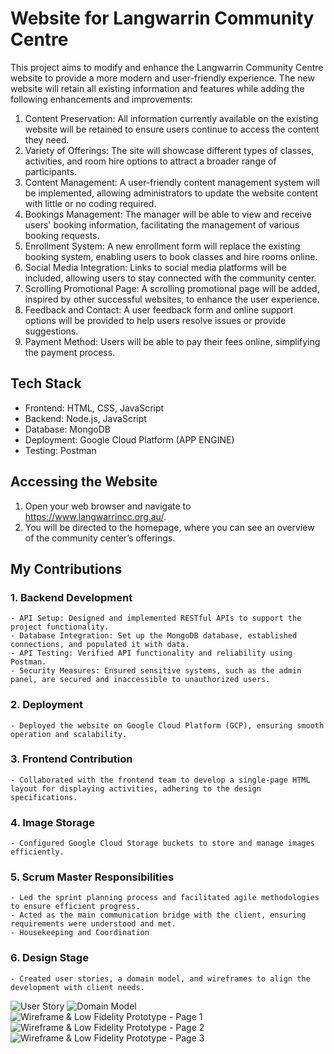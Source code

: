 # Website for Langwarrin Community Centre

This project aims to modify and enhance the Langwarrin Community Centre website to provide a more modern and user-friendly experience. The new website will retain all existing information and features while adding the following enhancements and improvements:
1. Content Preservation: All information currently available on the existing website will be retained to ensure users continue to access the content they need.
2. Variety of Offerings: The site will showcase different types of classes, activities, and room hire options to attract a broader range of participants.  
3. Content Management: A user-friendly content management system will be implemented, allowing administrators to update the website content with little or no coding required.  
4. Bookings Management: The manager will be able to view and receive users' booking information, facilitating the management of various booking requests.  
5. Enrollment System: A new enrollment form will replace the existing booking system, enabling users to book classes and hire rooms online.  
6. Social Media Integration: Links to social media platforms will be included, allowing users to stay connected with the community center.  
7. Scrolling Promotional Page: A scrolling promotional page will be added, inspired by other successful websites, to enhance the user experience.  
8. Feedback and Contact: A user feedback form and online support options will be provided to help users resolve issues or provide suggestions.  
9. Payment Method: Users will be able to pay their fees online, simplifying the payment process.  

## Tech Stack
- Frontend: HTML, CSS, JavaScript
- Backend: Node.js, JavaScript
- Database: MongoDB
- Deployment: Google Cloud Platform (APP ENGINE)
- Testing: Postman

## Accessing the Website
1. Open your web browser and navigate to https://www.langwarrincc.org.au/.
2. You will be directed to the homepage, where you can see an overview of the community center’s offerings.

## My Contributions
### 1. Backend Development
    - API Setup: Designed and implemented RESTful APIs to support the project functionality.
    - Database Integration: Set up the MongoDB database, established connections, and populated it with data.
    - API Testing: Verified API functionality and reliability using Postman.
    - Security Measures: Ensured sensitive systems, such as the admin panel, are secured and inaccessible to unauthorized users.
### 2. Deployment
    - Deployed the website on Google Cloud Platform (GCP), ensuring smooth operation and scalability.
### 3. Frontend Contribution
    - Collaborated with the frontend team to develop a single-page HTML layout for displaying activities, adhering to the design specifications.
### 4. Image Storage
    - Configured Google Cloud Storage buckets to store and manage images efficiently.
### 5. Scrum Master Responsibilities
    - Led the sprint planning process and facilitated agile methodologies to ensure efficient progress.
    - Acted as the main communication bridge with the client, ensuring requirements were understood and met.
    - Housekeeping and Coordination
### 6. Design Stage
    - Created user stories, a domain model, and wireframes to align the development with client needs.
![User Story](image/UserStory.png)
![Domain Model](image/DomainModel.png)
![Wireframe & Low Fidelity Prototype - Page 1](image/WireFrame1.png)
![Wireframe & Low Fidelity Prototype - Page 2](image/WireFrame2.png)
![Wireframe & Low Fidelity Prototype - Page 3](image/WireFrame3.png)
